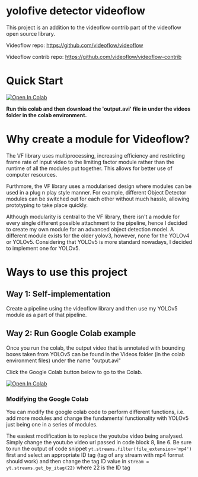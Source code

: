 # yolofive detector videoflow

This project is an addition to the videoflow contrib part of the videoflow open source library.

Videoflow repo: https://github.com/videoflow/videoflow

Videoflow contrib repo: https://github.com/videoflow/videoflow-contrib

# Quick Start

[![Open In Colab](https://colab.research.google.com/assets/colab-badge.svg)](https://colab.research.google.com/drive/1kQkmGxvOz4QbjsPtZeJLDS9A_z6lb6KL)

__Run this colab and then download the 'output.avi' file in under the videos folder in the colab environment.__

# Why create a module for Videoflow?
The VF library uses multiprocessing, increasing efficiency and restricting frame rate of input video to the limiting factor module rather than the runtime of all the modules put together. This allows for better use of computer resources. 

Furthmore, the VF library uses a modularised design where modules can be used in a plug n play style manner. For example, different Object Detector modules can be switched out for each other without much hassle, allowing prototyping to take place quickly.

Although modularity is central to the VF library, there isn't a module for every single different possible attachment to the pipeline, hence I decided to create my own module for an advanced object detection model. A different module exists for the older yolov3, however, none for the YOLOv4 or YOLOv5. Considering that YOLOv5 is more standard nowadays, I decided to implement one for YOLOv5.

# Ways to use this project

## Way 1: Self-implementation
Create a pipeline using the videoflow library and then use my YOLOv5 module as a part of that pipeline.

## Way 2: Run Google Colab example

Once you run the colab, the output video that is annotated with bounding boxes taken from YOLOv5 can be found in the Videos folder (in the colab environment files) under the name "output.avi"

Click the Google Colab button below to go to the Colab.

[![Open In Colab](https://colab.research.google.com/assets/colab-badge.svg)](https://colab.research.google.com/drive/1kQkmGxvOz4QbjsPtZeJLDS9A_z6lb6KL)

### Modifying the Google Colab
You can modify the google colab code to perform different functions, i.e. add more modules and change the fundamental functionality with YOLOv5 just being one in a series of modules.

The easiest modification is to replace the youtube video being analysed. Simply change the youtube video url passed in code block 8, line 6. Be sure to run the output of code snippet `yt.streams.filter(file_extension='mp4')` first and select an appropriate ID tag (tag of any stream with mp4 format should work) and then change the tag ID value in `stream = yt.streams.get_by_itag(22)` where 22 is the ID tag
